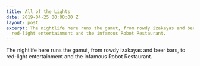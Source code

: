 ```yaml
---
title: All of the Lights
date: 2019-04-25 00:00:00 Z
layout: post
excerpt: The nightlife here runs the gamut, from rowdy izakayas and beer bars, to
  red-light entertainment and the infamous Robot Restaurant.
---
```


The nightlife here runs the gamut, from rowdy izakayas and beer bars, to red-light entertainment and the infamous Robot Restaurant.